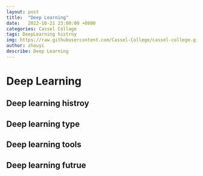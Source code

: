 ```yaml
---
layout: post
title:  "Deep Learning"
date:   2022-10-21 23:00:00 +0800
categories: Cassel Collage
tags: DeepLearning histroy
img: https://raw.githubusercontent.com/Cassel-College/cassel-college.github.io/main/_images/d_002·.png
author: zhouyi
describe: Deep Learning
---
```


# Deep Learning

## Deep learning histroy

## Deep learning type

## Deep learning tools

## Deep learning futrue